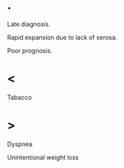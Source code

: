 # .

Late diagnosis.

Rapid expansion due to lack of serosa.

Poor prognosis.

# <

Tabacco

# >

Dyspnea

Unintentional weight loss
